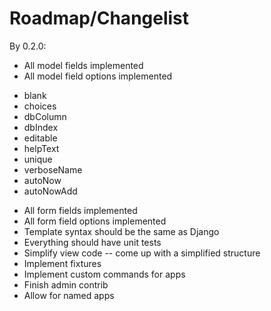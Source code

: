 Roadmap/Changelist
====================================


By 0.2.0:

* All model fields implemented
* All model field options implemented
 - blank
 - choices
 - dbColumn
 - dbIndex
 - editable
 - helpText
 - unique
 - verboseName
 - autoNow
 - autoNowAdd
* All form fields implemented
* All form field options implemented
* Template syntax should be the same as Django
* Everything should have unit tests
* Simplify view code -- come up with a simplified structure
* Implement fixtures
* Implement custom commands for apps
* Finish admin contrib
* Allow for named apps